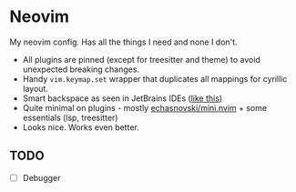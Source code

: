 # Neovim

My neovim config. Has all the things I need and none I don't.

- All plugins are pinned (except for treesitter and theme) to avoid unexpected breaking changes.
- Handy `vim.keymap.set` wrapper that duplicates all mappings for cyrillic layout.
- Smart backspace as seen in JetBrains IDEs ([like this](https://blog.jetbrains.com/idea/2014/07/the-backspace-key-gets-smarter-in-intellij-idea-14-eap/))
- Quite minimal on plugins - mostly [echasnovski/mini.nvim](https://github.com/echasnovski/mini.nvim) + some essentials (lsp, treesitter)
- Looks nice. Works even better.

## TODO

- [ ] Debugger
